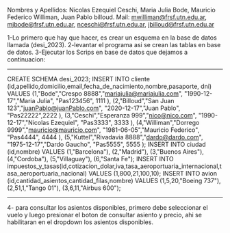 Nombres y Apellidos: Nicolas Ezequiel Ceschi, Maria Julia Bode, Mauricio Federico Williman, Juan Pablo billoud.
Mail: mwilliman@frsf.utn.edu.ar, mjbode@frsf.utn.edu.ar, nceschi@frsf.utn.edu.ar, jbilloud@frsf.utn.edu.ar


1-Lo primero que hay que hacer, es crear un esquema en la base
de datos llamada (desi_2023).
2-levantar el programa asi se crean las tablas en base de datos.
3-Ejecutar los Scrips en base de datos que dejamos a continuacion:

------------------------------------------------------------------

CREATE SCHEMA desi_2023;
INSERT INTO cliente (id,apellido,domicilio,email,fecha_de_nacimiento,nombre,pasaporte, dni)
VALUES
    (1,"Bode","Crespo 8888","mariajulia@mariajulia.com", "1990-12-17","Maria Julia", "Pas123456", 1111 ),
    (2,"Billoud","San Juan 123","juanPablo@juanPablo.com", "2020-12-17","Juan Pablo", "Pas22222",2222 ),
    (3,"Ceschi","Esperanza 999","nico@nico.com", "1990-12-17","Nicolas Ezequiel", "Pas3333", 3333 ),
    (4,"Williman","Dorrego 9999","mauricio@mauricio.com", "1981-06-05","Mauricio Federico", "Pas4444", 4444 ),
	(5,"Kuttel","Rivadavia 8888","dardo@dardo.com", "1975-12-17","Dardo Gaucho", "Pas5555", 5555 );
INSERT INTO ciudad (id,nombre)
VALUES
    (1,"Barcelona"),
    (2,"Madrid"),
    (3,"Buenos Aires"),
    (4,"Cordoba"),
    (5,"Villaguay"),
    (6,"Santa Fe");
INSERT INTO impuestos_y_tasas(id,cotizacion_dolar,iva,tasa_aeroportuaria_internacional,tasa_aeroportuaria_nacional) 
VALUES
(1,800,21,100,10);
INSERT INTO avion (id,cantidad_asientos,cantidad_filas,nombre)
VALUES
    (1,5,20,"Boeing 737"),
    (2,51,1,"Tango 01"),
    (3,6,11,"Airbus 600");

------------------------------------------------------------------

4- para consultar los asientos disponibles, primero debe seleccionar
el vuelo y luego presionar el boton de consultar asiento y precio,
ahi se habilitaran en el dropdown los asientos disponibles.
